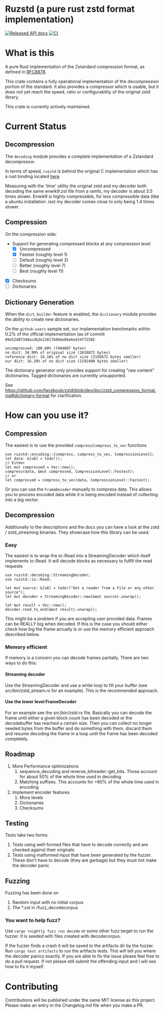 # Ruzstd (a pure rust zstd format implementation)

[![Released API docs](https://docs.rs/ruzstd/badge.svg)](https://docs.rs/ruzstd)
[![CI](https://github.com/killingspark/zstd-rs/workflows/CI/badge.svg)](https://github.com/killingspark/zstd-rs/actions?query=workflow%3ACI)


# What is this

A pure Rust implementation of the Zstandard compression format, as defined in [RFC8878](https://www.rfc-editor.org/rfc/rfc8878.pdf).

This crate contains a fully operational implementation of the decompression portion of the standard.
It also provides a compressor which is usable, but it does not yet reach the speed, ratio or configurability of the original zstd library.

This crate is currently actively maintained.

# Current Status

## Decompression
The `decoding` module provides a complete
implementation of a Zstandard decompressor.

In terms of speed, `ruzstd` is behind the original C implementation
which has a rust binding located [here](https://github.com/gyscos/zstd-rs).

Measuring with the 'time' utility the original zstd and my decoder both
decoding the same enwik9.zst file from a ramfs, my decoder is about 3.5
times slower. Enwik9 is highly compressible, for less compressible data
(like a ubuntu installation .iso) my decoder comes close to only being
1.4 times slower.

## Compression
On the compression side:
- Support for generating compressed blocks at any compression level
  - [x] Uncompressed
  - [x] Fastest (roughly level 1)
  - [ ] Default (roughly level 3)
  - [ ] Better (roughly level 7)
  - [ ] Best (roughly level 11)
- [x] Checksums
- [ ] Dictionaries

## Dictionary Generation
When the `dict_builder` feature is enabled, the `dictionary` module
provides the ability to create new dictionaries. 

On the `github-users` sample set, our implementation benchmarks within
0.2% of the official implementation (as of commit 
`09e52d07340acdb2e13817b066e8be6e424f7258`):
```no_build
uncompressed: 100.00% (7484607 bytes)
no dict: 34.99% of original size (2618872 bytes)
reference dict: 16.16% of no dict size (2195672 bytes smaller)
our dict: 16.28% of no dict size (2192400 bytes smaller)
```

The dictionary generator only provides support for creating "raw
content" dictionaries. Tagged dictionaries are currently unsupported.

See <https://github.com/facebook/zstd/blob/dev/doc/zstd_compression_format.md#dictionary-format>
for clarification.


# How can you use it?

## Compression

The easiest is to use the provided `compress`/`compress_to_vec` functions

```rust, no_run
use ruzstd::encoding::{compress, compress_to_vec, CompressionLevel};
let data: &[u8] = todo!();
// Either
let mut compressed = Vec::new();
compress(data, &mut compressed, CompressionLevel::Fastest);
// or
let compressed = compress_to_vec(data, CompressionLevel::Fastest);
 ```

 Or you can use the `FrameDecoder` manually to compress data. This allows you to process encoded data while it is being encoded instead of collecting into a big vector.

## Decompression

Additionally to the descriptions and the docs you can have a look at the zstd / zstd_streaming binaries. They showcase how this library can be used.

### Easy

The easiest is to wrap the io::Read into a StreamingDecoder which itself implements io::Read. It will decode blocks as necessary to fulfill the read requests

```rust, no_run
use ruzstd::decoding::StreamingDecoder;
use ruzstd::io::Read;

let mut source: &[u8] = todo!("Get a reader from a File or any other source");
let mut decoder = StreamingDecoder::new(&mut source).unwrap();

let mut result = Vec::new();
decoder.read_to_end(&mut result).unwrap();
```

This might be a problem if you are accepting user provided data. Frames can be REALLY big when decoded. If this is the case you should either check how big the frame
actually is or use the memory efficient approach described below.

### Memory efficient

If memory is a concern you can decode frames partially. There are two ways to do this:

#### Streaming decoder

Use the StreamingDecoder and use a while loop to fill your buffer (see src/bin/zstd_stream.rs for an example). This is the
recommended approach.

#### Use the lower level FrameDecoder

For an example see the src/bin/zstd.rs file. Basically you can decode the frame until either a
given block count has been decoded or the decodebuffer has reached a certain size. Then you can collect no longer needed bytes from the buffer and do something with them, discard them and resume decoding the frame in a loop until the frame has been decoded completely.

## Roadmap

1. More Performance optimizations
    1. sequence_decoding and reverse_bitreader::get_bits. Those account for about 50% of the whole time used in decoding
    2. Matching suffixes. This accounts for >60% of the whole time used in encoding
2. Implement encoder features
    1. More levels
    2. Dictionaries
    3. Checksums

## Testing

Tests take two forms.

1. Tests using well-formed files that have to decode correctly and are checked against their originals
1. Tests using malformed input that have been generated by the fuzzer. These don't have to decode (they are garbage) but they must not make the decoder panic

## Fuzzing

Fuzzing has been done on

1. Random input with no initial corpus
2. The \*.zst in /fuzz_decodecorpus


### You want to help fuzz?

Use `cargo +nightly fuzz run decode` or some other fuzz target to run the fuzzer. It is seeded with files created with decodecorpus.

If the fuzzer finds a crash it will be saved to the artifacts dir by the fuzzer. Run `cargo test artifacts` to run the artifacts tests.
This will tell you where the decoder panics exactly. If you are able to fix the issue please feel free to do a pull request. If not please still submit the offending input and I will see how to fix it myself.

# Contributing

Contributions will be published under the same MIT license as this project. Please make an entry in the Changelog.md file when you make a PR.
